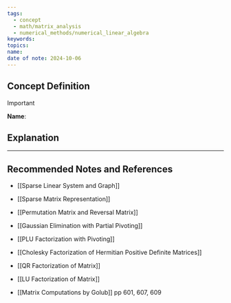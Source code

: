 ```yaml
---
tags:
  - concept
  - math/matrix_analysis
  - numerical_methods/numerical_linear_algebra
keywords: 
topics: 
name: 
date of note: 2024-10-06
---
```


## Concept Definition

>[!important]
>**Name**: 



## Explanation





-----------
##  Recommended Notes and References


- [[Sparse Linear System and Graph]]
- [[Sparse Matrix Representation]]

- [[Permutation Matrix and Reversal Matrix]]
- [[Gaussian Elimination with Partial Pivoting]]
- [[PLU Factorization with Pivoting]]

- [[Cholesky Factorization of Hermitian Positive Definite Matrices]]
- [[QR Factorization of Matrix]]
- [[LU Factorization of Matrix]]


- [[Matrix Computations by Golub]] pp 601, 607, 609